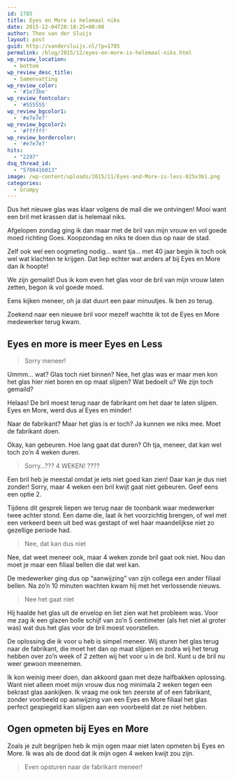 ```yaml
---
id: 1785
title: Eyes en More is helemaal niks
date: 2015-12-04T20:18:25+00:00
author: Theo van der Sluijs
layout: post
guid: http://vandersluijs.nl/?p=1785
permalink: /blog/2015/12/eyes-en-more-is-helemaal-niks.html
wp_review_location:
  - bottom
wp_review_desc_title:
  - Samenvatting
wp_review_color:
  - '#1e73be'
wp_review_fontcolor:
  - '#555555'
wp_review_bgcolor1:
  - '#e7e7e7'
wp_review_bgcolor2:
  - '#ffffff'
wp_review_bordercolor:
  - '#e7e7e7'
hits:
  - "2297"
dsq_thread_id:
  - "5700416013"
image: /wp-content/uploads/2015/11/Eyes-and-More-is-less-825x361.png
categories:
  - Grumpy
---
```

Dus het nieuwe glas was klaar volgens de mail die we ontvingen! Mooi want een bril met krassen dat is helemaal niks.

Afgelopen zondag ging ik dan maar met de bril van mijn vrouw en vol goede moed richting Goes. Koopzondag en niks te doen dus op naar de stad.

Zelf ook wel een oogmeting nodig&#8230; want tja&#8230; met 40 jaar begin ik toch ook wel wat klachten te krijgen. Dat liep echter wat anders af bij Eyes en More dan ik hoopte!<!--more-->

We zijn gemaild! Dus ik kom even het glas voor de bril van mijn vrouw laten zetten, begon ik vol goede moed.

Eens kijken meneer, oh ja dat duurt een paar minuutjes. Ik ben zo terug.

Zoekend naar een nieuwe bril voor mezelf wachtte ik tot de Eyes en More medewerker terug kwam.

## Eyes en more is meer Eyes en Less

> Sorry meneer!

Ummm&#8230; wat? Glas toch niet binnen? Nee, het glas was er maar men kon het glas hier niet boren en op maat slijpen? Wat bedoelt u? We zijn toch gemaild?

Helaas! De bril moest terug naar de fabrikant om het daar te laten slijpen. Eyes en More, werd dus al Eyes en minder!

Naar de fabrikant? Maar het glas is er toch? Ja kunnen we niks mee. Moet de fabrikant doen.

Okay, kan gebeuren. Hoe lang gaat dat duren? Oh tja, meneer, dat kan wel toch zo&#8217;n 4 weken duren.

> Sorry&#8230;??? 4 WEKEN! ????

Een bril heb je meestal omdat je iets niet goed kan zien! Daar kan je dus niet zonder! Sorry, maar 4 weken een bril kwijt gaat niet gebeuren. Geef eens een optie 2.

Tijdens dit gesprek liepen we terug naar de toonbank waar medewerker twee achter stond. Een dame die, laat ik het voorzichtig brengen, of wel met een verkeerd been uit bed was gestapt of wel haar maandelijkse niet zo gezellige periode had.

> Nee, dat kan dus niet

Nee, dat weet meneer ook, maar 4 weken zonde bril gaat ook niet. Nou dan moet je maar een filiaal bellen die dat wel kan.

De medewerker ging dus op &#8220;aanwijzing&#8221; van zijn collega een ander filiaal bellen. Na zo&#8217;n 10 minuten wachten kwam hij met het verlossende nieuws.

> Nee het gaat niet

Hij haalde het glas uit de envelop en liet zien wat het probleem was. Voor me zag ik een glazen bolle schijf van zo&#8217;n 5 centimeter (als het niet al groter was) wat dus het glas voor de bril moest voorstellen.

De oplossing die ik voor u heb is simpel meneer. Wij sturen het glas terug naar de fabrikant, die moet het dan op maat slijpen en zodra wij het terug hebben over zo&#8217;n week of 2 zetten wij het voor u in de bril. Kunt u de bril nu weer gewoon meenemen.

Ik kon weinig meer doen, dan akkoord gaan met deze halfbakken oplossing. Want niet alleen moet mijn vrouw dus nog minimala 2 weken tegen een bekrast glas aankijken. Ik vraag me ook ten zeerste af of een fabrikant, zonder voorbeeld op aanwijzing van een Eyes en More filiaal het glas perfect gespiegeld kan slijpen aan een voorbeeld dat ze niet hebben.

## Ogen opmeten bij Eyes en More

Zoals je zult begrijpen heb ik mijn ogen maar niet laten opmeten bij Eyes en More. Ik was als de dood dat ik mijn ogen 4 weken kwijt zou zijn.

> Even opsturen naar de fabrikant meneer!
